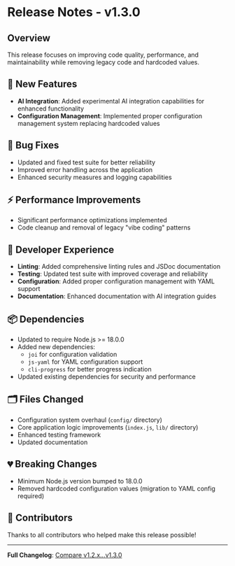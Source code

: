 # Release Notes - v1.3.0

## Overview
This release focuses on improving code quality, performance, and maintainability while removing legacy code and hardcoded values.

## 🚀 New Features
- **AI Integration**: Added experimental AI integration capabilities for enhanced functionality
- **Configuration Management**: Implemented proper configuration management system replacing hardcoded values

## 🐛 Bug Fixes
- Updated and fixed test suite for better reliability
- Improved error handling across the application
- Enhanced security measures and logging capabilities

## ⚡ Performance Improvements
- Significant performance optimizations implemented
- Code cleanup and removal of legacy "vibe coding" patterns

## 🔧 Developer Experience
- **Linting**: Added comprehensive linting rules and JSDoc documentation
- **Testing**: Updated test suite with improved coverage and reliability
- **Configuration**: Added proper configuration management with YAML support
- **Documentation**: Enhanced documentation with AI integration guides

## 📦 Dependencies
- Updated to require Node.js >= 18.0.0
- Added new dependencies:
  - `joi` for configuration validation
  - `js-yaml` for YAML configuration support
  - `cli-progress` for better progress indication
- Updated existing dependencies for security and performance

## 🗂️ Files Changed
- Configuration system overhaul (`config/` directory)
- Core application logic improvements (`index.js`, `lib/` directory)
- Enhanced testing framework
- Updated documentation

## 💔 Breaking Changes
- Minimum Node.js version bumped to 18.0.0
- Removed hardcoded configuration values (migration to YAML config required)

## 🙏 Contributors
Thanks to all contributors who helped make this release possible!

---

**Full Changelog**: [Compare v1.2.x...v1.3.0](https://github.com/bingeboy/n-get/compare/v1.2.0...v1.3.0)
